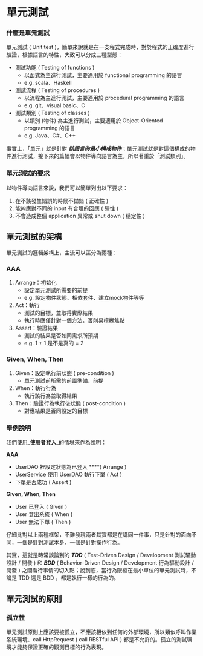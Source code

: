 # 單元測試

### 什麼是單元測試

單元測試 \( Unit test \)，簡單來說就是在一支程式完成時，對於程式的正確度進行驗證，根據語言的特性，大致可以分成三種型態：

* 測試功能 \( Testing of functions \)
  * 以函式為主進行測試，主要適用於 functional programming 的語言
  * e.g. scala、Haskell
* 測試流程 \( Testing of procedures \)
  * 以流程為主進行測試，主要適用於 procedural programming 的語言
  * e.g. git、visual basic、C
* 測試類別 \( Testing of classes \)
  * 以類別 \(物件\) 為主進行測試，主要適用於 Object-Oriented programming 的語言
  * e.g. Java、C\#、C++

事實上，「單元」就是針對 _**該語言的最小構成物件**_；單元測試就是對這個構成的物件進行測試，接下來的篇幅會以物件導向語言為主，所以著重於「測試類別」。

### 單元測試的要求

以物件導向語言來說，我們可以簡單列出以下要求：

1. 在不該發生錯誤的時候不拋錯 \( 正確性 \)
2. 能夠應對不同的 input 有合理的回應 \( 彈性 \)
3. 不會造成整個 application 異常或 shut down \( 穩定性 \)

## 單元測試的架構

單元測試的邏輯架構上，主流可以區分為兩種：

### AAA

1. Arrange：初始化
   * 設定單元測試所需要的前提
   * e.g. 設定物件狀態、相依套件、建立mock物件等等
2. Act：執行
   * 測試的目標，並取得實際結果
   * 執行時應僅針對一個方法，否則易模糊焦點
3. Assert：驗證結果
   * 測試的結果是否如同需求所預期
   * e.g. 1 + 1 是不是真的 = 2

### Given, When, Then

1. Given：設定執行前狀態 \( pre-condition \)
   * 單元測試前所需的前置準備、前提
2. When：執行行為
   * 執行該行為並取得結果
3. Then：驗證行為執行後狀態 \( post-condition \)
   * 對應結果是否同設定的目標

### 舉例說明

我們使用_**使用者登入**_的情境來作為說明：

**AAA**

* UserDAO 裡設定狀態為已登入 ****\( Arrange \)
* UserService 使用 UserDAO 執行下單 \( Act \)
* 下單是否成功 \( Assert \)

**Given, When, Then**

* User 已登入 \( Given \)
* User 登出系統 \( When \)
* User 無法下單 \( Then \)

仔細比對以上兩種框架，不難發現兩者其實都是在講同一件事，只是針對的面向不同，一個是針對測試本身，一個是針對操作行為。

其實，這就是時常談論到的 _**TDD**_ \( Test-Driven Design / Development 測試驅動設計 / 開發 \) 和 _**BDD**_ \( Behavior-Driven Design / Development 行為驅動設計 / 開發 \) 之間看待事情的切入點；說到底，當行為限縮在最小單位的單元測試時，不論是 TDD 還是 BDD ，都是執行一樣的行為的。

## 單元測試的原則

### 孤立性

單元測試原則上應該要被孤立，不應該相依到任何的外部環境，所以類似呼叫作業系統環境、call HttpRequest \( call RESTful API \) 都是不允許的。孤立的測試環境才能夠保證正確的觀測目標的行為表現。

